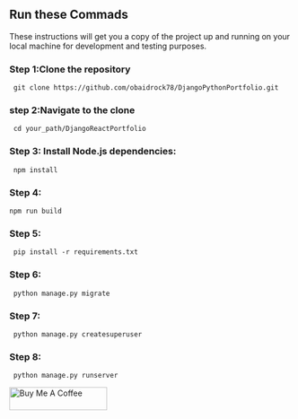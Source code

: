 
## Run these Commads

 These instructions will get you a copy of the project up and running on your local machine for development and testing purposes.
### Step 1:Clone the repository
     git clone https://github.com/obaidrock78/DjangoPythonPortfolio.git
### step 2:Navigate to the clone 
     cd your_path/DjangoReactPortfolio
### Step 3: Install Node.js dependencies:
     npm install    
### Step 4:
    npm run build
### Step 5:
     pip install -r requirements.txt
### Step 6:
     python manage.py migrate
### Step 7:
     python manage.py createsuperuser
### Step 8:
     python manage.py runserver



<a href="https://www.buymeacoffee.com/obaidrock78" target="_blank"><img src="https://cdn.buymeacoffee.com/buttons/default-orange.png" alt="Buy Me A Coffee" height="41" width="174"></a>
